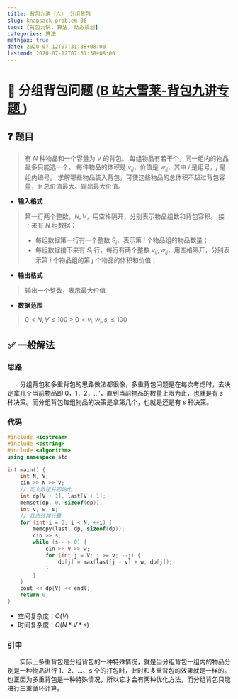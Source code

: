 ```yaml
---
title: 背包九讲（六） 分组背包
slug: knapsack-problem-06
tags: [背包九讲, 算法, 动态规划]
categories: 算法
mathjax: true
date: 2020-07-12T07:31:38+08:00
lastmod: 2020-07-12T07:31:38+08:00
---
```


# 🎒 分组背包问题 ([B 站大雪莱-背包九讲专题 <i class="fa fa-external-link-alt"></i>](https://www.bilibili.com/video/BV1qt411Z7nE?from=search&seid=7823159650487960943))

## ❓ 题目

> 有 $N$ 种物品和一个容量为 $V$ 的背包。
> 每组物品有若干个，同一组内的物品最多只能选一个。
> 每件物品的体积是 $v_{ij}$，价值是 $w_{ij}$，其中 $i$ 是组号，$j$ 是组内编号。
> 求解哪些物品装入背包，可使这些物品的总体积不超过背包容量，且总价值最大。输出最大价值。

<!--more-->

- **输入格式**

> 第一行两个整数，$N,V$，用空格隔开，分别表示物品组数和背包容积。
> 接下来有 $N$ 组数据：
>
> - 每组数据第一行有一个整数 $S_i$，表示第 $i$ 个物品组的物品数量；
> - 每组数据接下来有 $S_i$ 行，每行有两个整数 $v_{ij},w_{ij}$，用空格隔开，分别表示第 $i$ 个物品组的第 $j$ 个物品的体积和价值；

- **输出格式**

> 输出一个整数，表示最大价值

- **数据范围**

> $0 < N,V \leq 100$ > $0 < v_i,w_i,s_i \leq 100$

## ✅ 一般解法

### 思路

&emsp;&emsp;分组背包和多重背包的思路做法都很像，多重背包问题是在每次考虑时，去决定拿几个当前物品即‘0，1，2，...’，直到当前物品的数量上限为止，也就是有 $s$ 种决策。而分组背包每组物品的决策是拿第几个，也就是还是有 $s$ 种决策。

### 代码

```c++
#include <iostream>
#include <cstring>
#include <algorithm>
using namespace std;

int main() {
    int N, V;
    cin >> N >> V;
    // 定义数组并初始化
    int dp[V + 1], last[V + 1];
    memset(dp, 0, sizeof(dp));
    int v, w, s;
    // 状态转移计算
    for (int i = 0; i < N; ++i) {
        memcpy(last, dp, sizeof(dp));
        cin >> s;
        while (s-- > 0) {
            cin >> v >> w;
            for (int j = V; j >= v; --j) {
                dp[j] = max(last[j - v] + w, dp[j]);
            }
        }
    }
    cout << dp[V] << endl;
    return 0;
}
```

- 空间复杂度：$O(V)$
- 时间复杂度：$O(N\ast V\ast s)$

### 引申

&emsp;&emsp;实际上多重背包是分组背包的一种特殊情况，就是当分组背包一组内的物品分别是一种物品进行 1、2、...、s 个的打包时，此时和多重背包的效果就是一样的。也正因为多重背包是一种特殊情况，所以它才会有两种优化方法，而分组背包只能进行三重循环计算。
